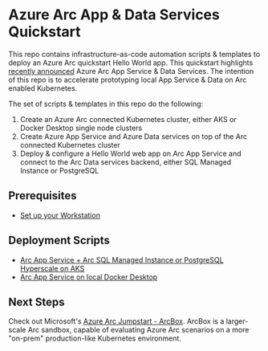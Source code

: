 # Azure Arc App & Data Services Quickstart
This repo contains infrastructure-as-code automation scripts & templates to deploy an Azure Arc quickstart Hello World app. This quickstart highlights [recently announced](https://azure.microsoft.com/en-us/updates/public-preview-run-app-service-on-kubernetes-or-anywhere-with-azure-arc/) Azure Arc App Service & Data Services. The intention of this repo is to accelerate prototyping local App Service & Data on Arc enabled Kubernetes.

The set of scripts & templates in this repo do the following:
1. Create an Azure Arc connected Kubernetes cluster, either AKS or Docker Desktop single node clusters
1. Create Azure App Service and Azure Data services on top of the Arc connected Kubernetes cluster
1. Deploy & configure a Hello World web app on Arc App Service and connect to the Arc Data services backend, either SQL Managed Instance or PostgreSQL

## Prerequisites

- [Set up your Workstation](prerequisites.md)

## Deployment Scripts

- [Arc App Service + Arc SQL Managed Instance or PostgreSQL Hyperscale on AKS](deploying-arc-aks.md)
- [Arc App Service on local Docker Desktop](deploying-arc-appservice-ddk8s.md)

## Next Steps
Check out Microsoft's [Azure Arc Jumpstart - ArcBox](https://azurearcjumpstart.io/azure_jumpstart_arcbox/). ArcBox is a larger-scale Arc sandbox, capable of evaluating Azure Arc scenarios on a more "on-prem" production-like Kubernetes environment.
